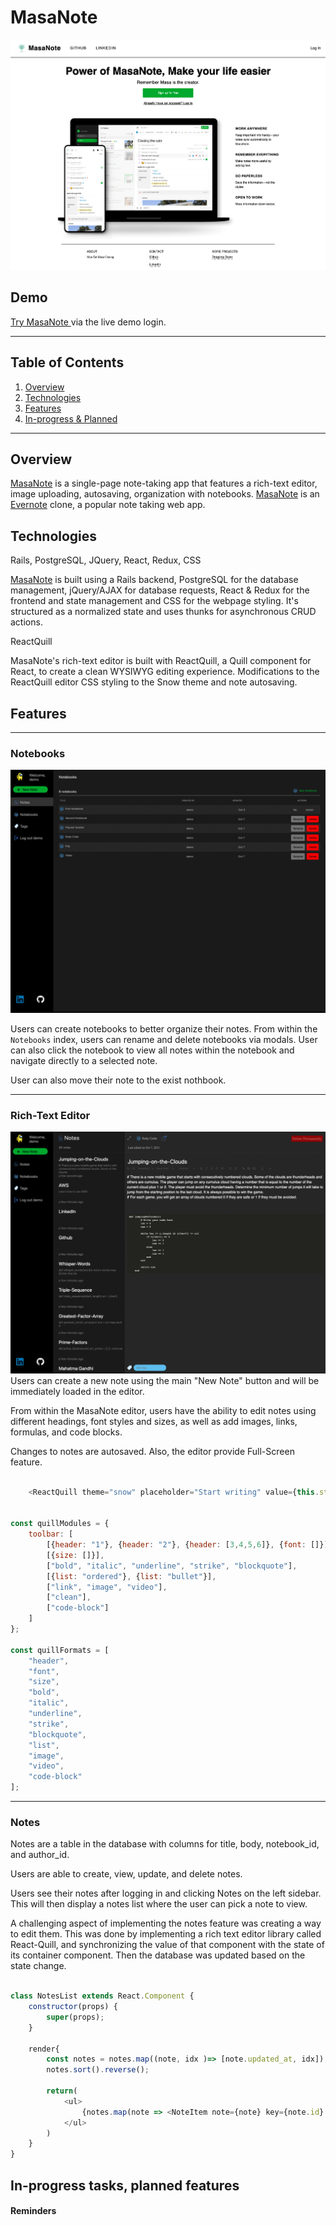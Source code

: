 # MasaNote
![alt text](https://github.com/masacheung/MasaNote/blob/main/app/assets/images/home_page.png)
## Demo

<a href="https://masanote.herokuapp.com/">Try MasaNote </a> via the live demo login.

---

## Table of Contents
1. [Overview](https://github.com/masacheung/MasaNote#overview)
2. [Technologies](https://github.com/masacheung/MasaNote#technologies)
3. [Features](https://github.com/masacheung/MasaNote#features)
4. [In-progress & Planned](https://github.com/masacheung/MasaNote#in-progress-tasks-planned-features)

---

## Overview
<a href="https://masanote.herokuapp.com/">MasaNote</a> is a single-page note-taking app that features a rich-text editor, image uploading, autosaving, organization with notebooks. <a href="https://masanote.herokuapp.com/">MasaNote</a> is an <a href="https://evernote.com/">Evernote</a> clone, a popular note taking web app.

## Technologies
Rails, PostgreSQL, JQuery, React, Redux, CSS

<a href="https://masanote.herokuapp.com/">MasaNote</a> is built using a Rails backend, PostgreSQL for the database management, jQuery/AJAX for database requests, React & Redux for the frontend and state management and CSS for the webpage styling. It's structured as a normalized state and uses thunks for asynchronous CRUD actions.

ReactQuill

MasaNote's rich-text editor is built with ReactQuill, a Quill component for React, to create a clean WYSIWYG editing experience. Modifications to the ReactQuill editor CSS styling to the Snow theme and note autosaving.

## Features

---

### Notebooks
![alt text](https://github.com/masacheung/MasaNote/blob/main/app/assets/images/notebook.gif)

Users can create notebooks to better organize their notes. From within the `Notebooks` index, users can rename and delete notebooks via modals. User can also click the notebook to view all notes within the notebook and navigate directly to a selected note.

User can also move their note to the exist nothbook.

---

### Rich-Text Editor
![alt text](https://github.com/masacheung/MasaNote/blob/main/app/assets/images/editor.gif)
Users can create a new note using the main "New Note" button and will be immediately loaded in the editor.

From within the MasaNote editor, users have the ability to edit notes using different headings, font styles and sizes, as well as add images, links, formulas, and code blocks.

Changes to notes are autosaved. Also, the editor provide Full-Screen feature.

```Javascript

    <ReactQuill theme="snow" placeholder="Start writing" value={this.state.body} onChange={this.handleQuillUpdate} modules={quillModules} formats={quillFormats} onFocus={() => this.setToolbar(true)}/>


const quillModules = {
    toolbar: [
        [{header: "1"}, {header: "2"}, {header: [3,4,5,6]}, {font: []}],
        [{size: []}],
        ["bold", "italic", "underline", "strike", "blockquote"],
        [{list: "ordered"}, {list: "bullet"}],
        ["link", "image", "video"],
        ["clean"],
        ["code-block"]
    ]
};

const quillFormats = [
    "header",
    "font",
    "size",
    "bold",
    "italic",
    "underline",
    "strike",
    "blockquote",
    "list",
    "image",
    "video",
    "code-block"
];

```

---

### Notes

Notes are a table in the database with columns for title, body, notebook_id, and author_id.

Users are able to create, view, update, and delete notes.

Users see their notes after logging in and clicking Notes on the left sidebar. This will then display a notes list where the user can pick a note to view.

A challenging aspect of implementing the notes feature was creating a way to edit them. This was done by implementing a rich text editor library called React-Quill, and synchronizing the value of that component with the state of its container component. Then the database was updated based on the state change.

```Javascript

class NotesList extends React.Component {
    constructor(props) {
        super(props);
    }

    render{
        const notes = notes.map((note, idx )=> [note.updated_at, idx]);
        notes.sort().reverse();

        return(
            <ul>
                {notes.map(note => <NoteItem note={note} key={note.id} />)}
            </ul>
        )
    }
}

```

## In-progress tasks, planned features

#### Reminders